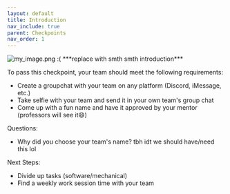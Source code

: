 ```yaml
---
layout: default
title: Introduction
nav_include: true
parent: Checkpoints
nav_order: 1
---
```


<img src="{{ '/_assets/images/my_image.png' | prepend: site.baseurl }}" alt="my_image.png :(">
***replace with smth smth introduction***

To pass this checkpoint, your team should meet the following requirements:

* Create a groupchat with your team on any platform (Discord, iMessage, etc.)
* Take selfie with your team and send it in your own team's group chat
* Come up with a fun name and have it approved by your mentor (professors will see it😄)

Questions:
* Why did you choose your team's name? tbh idt we should have/need this lol

Next Steps:
* Divide up tasks (software/mechanical)
* Find a weekly work session time with your team